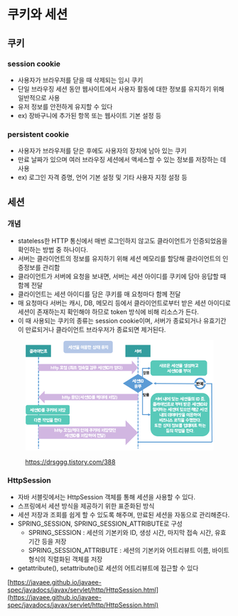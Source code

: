 # 쿠키와 세션

## 쿠키

### session cookie

* 사용자가 브라우저를 닫을 때 삭제되는 임시 쿠키
* 단일 브라우징 세션 동안 웹사이트에서 사용자 활동에 대한 정보를 유지하기 위해 일반적으로 사용
* 유저 정보를 안전하게 유지할 수 있다
* ex) 장바구니에 추가된 항목 또는 웹사이트 기본 설정 등

### persistent cookie

* 사용자가 브라우저를 닫은 후에도 사용자의 장치에 남아 있는 쿠키
* 만료 날짜가 있으며 여러 브라우징 세션에서 액세스할 수 있는 정보를 저장하는 데 사용
* ex) 로그인 자격 증명, 언어 기본 설정 및 기타 사용자 지정 설정 등

## 세션

### 개념

* stateless한 HTTP 통신에서 매번 로그인하지 않고도 클라이언트가 인증되었음을 확인하는 방법 중 하나이다.
* 서버는 클라이언트의 정보를 유지하기 위해 세션 메모리를 할당해 클라이언트의 인증정보를 관리함
* 클라이언트가 서버에 요청을 보내면, 서버는 세션 아이디를 쿠키에 담아 응답할 때 함께 전달
* 클라이언트는 세션 아이디를 담은 쿠키를 매 요청마다 함께 전달
* 매 요청마다 서버는 캐시, DB, 메모리 등에서 클라이언트로부터 받은 세션 아이디로 세션이 존재하는지 확인해야 하므로 token 방식에 비해 리소스가 든다.
* 이 때 사용되는 쿠키의 종류는 session cookie이며, 서버가 종료되거나 유효기간이 만료되거나 클라이언트 브라우저가 종료되면 제거된다.

<figure><img src="../../../.gitbook/assets/image (24) (1) (1).png" alt=""><figcaption><p><a href="https://drsggg.tistory.com/388">https://drsggg.tistory.com/388</a></p></figcaption></figure>

### HttpSession

* 자바 서블릿에서는 HttpSession 객체를 통해 세션을 사용할 수 있다.
* 스프링에서 세션 방식을 제공하기 위한 표준화된 방식
* 세션 저장과 조회를 쉽게 할 수 있도록 해주며, 만료된 세션을 자동으로 관리해준다.
* SPRING\_SESSION, SPRING\_SESSION\_ATTRIBUTE로 구성
  * SPRING\_SESSION : 세션의 기본키와 ID, 생성 시간, 마지막 접속 시간, 유효 기간 등을 저장
  * SPRING\_SESSION\_ATTRIBUTE : 세션의 기본키와 어트리뷰트 이름, 바이트 형식의 직렬화된 객체를 저장
* getattribute(), setattribute()로 세션의 어트리뷰트에 접근할 수 있다

[https://javaee.github.io/javaee-spec/javadocs/javax/servlet/http/HttpSession.html](https://javaee.github.io/javaee-spec/javadocs/javax/servlet/http/HttpSession.html)
